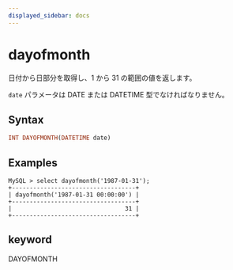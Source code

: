 ```yaml
---
displayed_sidebar: docs
---
```


# dayofmonth

日付から日部分を取得し、1 から 31 の範囲の値を返します。

`date` パラメータは DATE または DATETIME 型でなければなりません。

## Syntax

```Haskell
INT DAYOFMONTH(DATETIME date)
```

## Examples

```Plain Text
MySQL > select dayofmonth('1987-01-31');
+-----------------------------------+
| dayofmonth('1987-01-31 00:00:00') |
+-----------------------------------+
|                                31 |
+-----------------------------------+
```

## keyword

DAYOFMONTH
